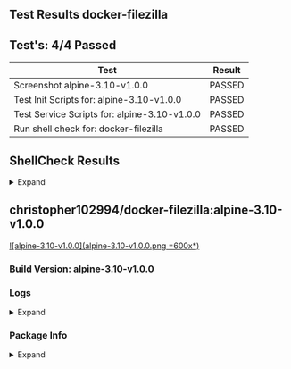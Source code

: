 ## Test Results docker-filezilla

## Test's: 4/4 Passed

| Test | Result |
| ----------------------- | --- |
| Screenshot alpine-3.10-v1.0.0 | PASSED |
| Test Init Scripts for: alpine-3.10-v1.0.0 | PASSED |
| Test Service Scripts for: alpine-3.10-v1.0.0 | PASSED |
| Run shell check for: docker-filezilla | PASSED |

<main>

<section markdown="1">
 
## ShellCheck Results

<details><summary>Expand</summary><blockquote><p>

<details><summary>File: tools/build/build_container.sh</summary><p>

```

In /workspace/tools/build/build_container.sh line 77:
source "${SCRIPTS_DIR}"/load_env_files.sh $ENV
       ^-- SC1090: Can't follow non-constant source. Use a directive to specify location.


In /workspace/tools/build/build_container.sh line 80:
source "${SCRIPTS_DIR}"/versioning.sh || true
       ^----------------------------^ SC1090: Can't follow non-constant source. Use a directive to specify location.

For more information:
  https://www.shellcheck.net/wiki/SC1090 -- Can't follow non-constant source....

```

</p></details>

<details><summary>File: tools/scripts/push_readme_to_dockerhub.sh</summary><p>

```

In /workspace/tools/scripts/push_readme_to_dockerhub.sh line 20:
				--write-out %{response_code} \
                                             ^-- SC1083: This { is literal. Check expression (missing ;/\n?) or quote it.
                                                           ^-- SC1083: This } is literal. Check expression (missing ;/\n?) or quote it.

For more information:
  https://www.shellcheck.net/wiki/SC1083 -- This { is literal. Check expressi...

```

</p></details>

<details><summary>File: tools/scripts/push_git_tag.sh</summary><p>

```

In /workspace/tools/scripts/push_git_tag.sh line 12:
		--data '{ "user" : { "email" : "${GIT_EMAIL}", "password" : "${GIT_TOKEN}" },
                       ^-- SC2016: Expressions don't expand in single quotes, use double quotes for that.

For more information:
  https://www.shellcheck.net/wiki/SC2016 -- Expressions don't expand in singl...

```

</p></details>

<details><summary>File: tools/scripts/load_env_files.sh</summary><p>

```

In /workspace/tools/scripts/load_env_files.sh line 15:
		export $(grep -Ev '^#' "${FILE}" | xargs)
                       ^-- SC2046: Quote this to prevent word splitting.

For more information:
  https://www.shellcheck.net/wiki/SC2046 -- Quote this to prevent word splitt...

```

</p></details>

<details><summary>File: tools/scripts/docker_test.sh</summary><p>

```

In /workspace/tools/scripts/docker_test.sh line 9:
	TAG="$(cat "${ENV}" | grep "IMAGE_TAG=" | sed 's#.*=##')"
                   ^------^ SC2002: Useless cat. Consider 'cmd < file | ..' or 'cmd file | ..' instead.

For more information:
  https://www.shellcheck.net/wiki/SC2002 -- Useless cat. Consider 'cmd < file...

```

</p></details>

<details><summary>File: tools/scripts/versioning.sh</summary><p>

```

In /workspace/tools/scripts/versioning.sh line 11:
if [ $? -eq 0 ]; then
     ^-- SC2181: Check exit code directly with e.g. 'if mycmd;', not indirectly with $?.

For more information:
  https://www.shellcheck.net/wiki/SC2181 -- Check exit code directly with e.g...

```

</p></details>

</blockquote></p></details>
</section>
 

<section markdown="1">

## christopher102994/docker-filezilla:alpine-3.10-v1.0.0

[![alpine-3.10-v1.0.0](alpine-3.10-v1.0.0.png =600x*)](alpine-3.10-v1.0.0.png)

### Build Version: alpine-3.10-v1.0.0

### Logs

<details><summary>Expand</summary><p>

```
[s6-init] making user provided files available at /var/run/s6/etc...exited 0.
[s6-init] ensuring user provided files have correct perms...exited 0.
[fix-attrs.d] applying ownership & permissions fixes...
[fix-attrs.d] done.
[cont-init.d] executing container initialization scripts...
[cont-init.d] 01-users-and-groups: executing... 
usermod: no changes
[cont-init.d] 01-users-and-groups: exited 0.
[cont-init.d] 05-init-mounted-folders: executing... 
[05-init-mounted-folders]: First boot with mounted /config/data detected.
[05-init-mounted-folders]: First boot with mounted /config/log detected.
[cont-init.d] 05-init-mounted-folders: exited 0.
[cont-init.d] 10-display-container-info: executing... 
[10-display-container-info]: 
-------------------------
# USER DEFINED VARIABLES:
-------------------------
PUID=900
USERNAME=user
PGID=900
DISPLAY_WIDTH=1280
DISPLAY=:0
DISPLAY_HEIGHT=720
APP_NAME=FileZilla
GROUPNAME=user
-------------------------
# UID/GID of user:
-------------------------
UID: 900
GID: 900
-------------------------
# FOLDER PERMISSIONS:
-------------------------
drwxr-xr-x 1 user user 4096 Mar 28 04:00 /app
drwxr-xr-x 4 user user 4096 Mar 28 04:01 /config
drwxr-xr-x 1 user user 4096 Mar 28 03:17 /defaults
-------------------------
[cont-init.d] 10-display-container-info: exited 0.
[cont-init.d] 20-certs: executing... 
[20-certs]: Generating DH Parameters (2048), this will take a while. . .
[20-certs]: Generating self-signed certificate for NGINX, this will take a while. . .
[20-certs]: Generating self-signed certificate for VNC server, this will take a while. . .
[cont-init.d] 20-certs: exited 0.
[cont-init.d] 20-vnc-password: executing... 
[cont-init.d] 20-vnc-password: exited 0.
[cont-init.d] done.
[services.d] starting services
[run]: The Package Manager is apk
[services.d] done.
[xvfb]: Starting . . .
[openbox]: Starting . . .
[x11vnc]: Starting . . .
[nginx]: Starting . . .

```

</p></details>

### Package Info

<details><summary>Expand</summary><p>

```
WARNING: Ignoring APKINDEX.00740ba1.tar.gz: No such file or directory
WARNING: Ignoring APKINDEX.d8b2a6f4.tar.gz: No such file or directory
musl-1.1.22-r3
busybox-1.30.1-r3
alpine-baselayout-3.1.2-r0
alpine-keys-2.1-r2
libcrypto1.1-1.1.1d-r2
libssl1.1-1.1.1d-r2
ca-certificates-cacert-20190108-r0
libtls-standalone-2.9.1-r0
ssl_client-1.30.1-r3
zlib-1.2.11-r1
apk-tools-2.10.4-r2
scanelf-1.2.3-r0
musl-utils-1.1.22-r3
libc-utils-0.7.1-r0
xz-libs-5.2.4-r0
xz-5.2.4-r0
ncurses-terminfo-base-6.1_p20190518-r2
ncurses-libs-6.1_p20190518-r2
readline-8.0.0-r0
bash-5.0.0-r0
ca-certificates-20190108-r0
libacl-2.2.52-r6
libattr-2.4.48-r0
coreutils-8.31-r0
linux-pam-1.3.0-r1
shadow-4.6-r2
tzdata-2019c-r0
libjpeg-turbo-2.0.4-r0
libxau-1.0.9-r0
libbsd-0.9.1-r0
libxdmcp-1.1.3-r0
libxcb-1.13.1-r0
libx11-1.6.8-r1
libxcomposite-0.4.5-r0
libxext-1.3.4-r0
libxi-1.7.9-r2
libxtst-1.2.3-r3
pcre-8.43-r0
nginx-1.16.1-r2
libice-1.0.9-r3
libuuid-2.33.2-r0
libsm-1.2.3-r0
libxfixes-5.0.3-r2
libxrender-0.9.10-r3
libxcursor-1.2.0-r0
libxinerama-1.1.4-r1
libxrandr-1.5.2-r0
libffi-3.2.1-r6
libintl-0.19.8.1-r4
libblkid-2.33.2-r0
libmount-2.33.2-r0
glib-2.60.4-r0
libbz2-1.0.6-r7
libpng-1.6.37-r1
freetype-2.10.0-r0
giflib-5.1.9-r0
libid3tag-0.15.1b-r7
tiff-4.0.10-r3
imlib2-1.5.1-r0
expat-2.2.8-r0
fontconfig-2.13.1-r0
libxft-2.3.3-r0
pixman-0.38.4-r0
cairo-1.16.0-r2
fribidi-1.0.5-r2
libgcc-8.3.0-r0
graphite2-1.3.13-r1
harfbuzz-2.5.1-r0
pango-1.42.4-r2
libxml2-2.9.9-r3
libcroco-0.6.13-r1
shared-mime-info-1.12-r0
gdk-pixbuf-2.38.1-r0
librsvg-2.40.21-r0
openbox-libs-3.6.1-r2
xcb-util-0.4.0-r1
startup-notification-0.12-r3
openbox-3.6.1-r2
openssl-1.1.1d-r2
xdpyinfo-1.3.2-r0
encodings-1.0.4-r1
font-alias-1.0.3-r1
libfontenc-1.1.4-r0
mkfontscale-1.2.1-r1
util-macros-1.19.2-r0
font-misc-misc-1.1.2-r1
font-cursor-misc-1.0.3-r1
xkeyboard-config-2.27-r0
libxkbfile-1.1.0-r0
xkbcomp-1.4.2-r0
libxt-1.1.5-r2
libxmu-1.1.3-r0
xauth-1.0.10-r1
libsmartcols-2.33.2-r0
findmnt-2.33.2-r0
mcookie-2.33.2-r0
xmodmap-1.0.10-r0
mcpp-libs-2.7.2-r1
mcpp-2.7.2-r1
xrdb-1.2.0-r0
xinit-1.4.1-r0
mesa-19.0.6-r0
libxdamage-1.1.5-r0
libxxf86vm-1.1.4-r2
libpciaccess-0.14-r0
libdrm-2.4.98-r0
mesa-glapi-19.0.6-r0
libxshmfence-1.3-r0
mesa-gl-19.0.6-r0
libxfont2-2.0.3-r2
xvfb-1.20.5-r0
gmp-6.1.2-r1
nettle-3.4.1-r1
libstdc++-8.3.0-r0
libfilezilla-0.16.0-r0
hicolor-icon-theme-0.17-r0
gtk-update-icon-cache-2.24.32-r1
atk-2.32.0-r0
dbus-libs-1.12.16-r0
at-spi2-core-2.32.1-r0
at-spi2-atk-2.32.0-r0
cairo-gobject-1.16.0-r2
avahi-libs-0.7-r2
p11-kit-0.23.16.1-r0
libtasn1-4.14-r0
libunistring-0.9.10-r0
gnutls-3.6.8-r0
cups-libs-2.2.12-r0
libepoxy-1.5.3-r0
wayland-libs-client-1.17.0-r0
wayland-libs-cursor-1.17.0-r0
wayland-libs-egl-1.17.0-r0
libxkbcommon-0.8.4-r1
gtk+3.0-3.24.8-r0
libidn-1.35-r0
pugixml-1.9-r0
sqlite-libs-3.28.0-r2
wxgtk-base-3.0.4-r4
sdl-1.2.15-r12
wxgtk3-3.0.4-r4
filezilla-3.42.1-r0

```

</p></details>
</section>

</main>